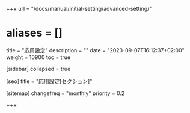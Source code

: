 +++
url = "/docs/manual/initial-setting/advanced-setting/"
# aliases = []
title = "応用設定"
description = ""
date = "2023-09-07T16:12:37+02:00"
weight = 10900
toc = true

[sidebar]
collapsed = true

[seo]
title = "応用設定[セクション]"

[sitemap]
  changefreq = "monthly"
  priority = 0.2

+++
